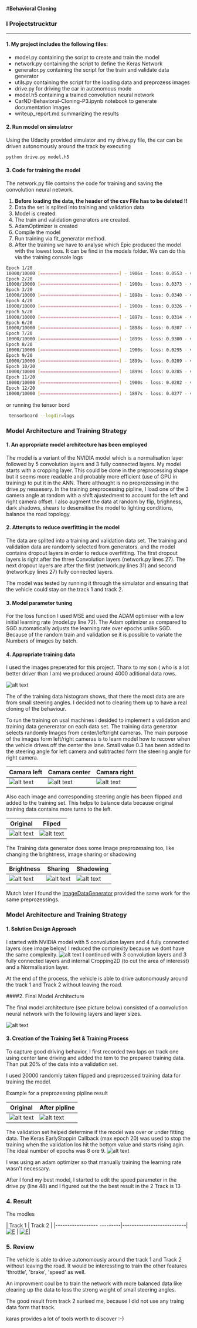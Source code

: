 #**Behavioral Cloning** 


[//]: # (Image References)

[architecture]: ./images/architecture.png "Model Visualization"
[tensorboard]: ./images/Tensorbord.png "Tensorboard"
[histogram]: ./images/histogram.png "Histogram"

[camara_right]: ./images/camara_right.jpg "Camara right"
[camara_center]: ./images/camara_center.jpg "Camara center"
[camara_left]: ./images/camara_left.jpg "Camara left"


[pre_org]: ./images/orig.png "Original Image"
[pre_fliped]: ./images/fliped.png "Flipped Image"
[pre_brightness]: ./images/brightness.png "Brightness Image"
[pre_sharing]: ./images/share.png "Sharing Image"
[pre_shadowing]: ./images/shadow.png "Shadowing Image"
[pre_all_pipeline]: ./images/all_pipeline.png "Piplined Image"

[netw_nvida]: ./images/nvida_network.png "Nvida_network" 

### I Projectstrucktur
----- 

#### 1. My project includes the following files:

* model.py containing the script to create and train the model
* network.py containing the script to define the Keras Network
* generator.py containing the script for the train and validate data generator 
* utils.py containing the script for the loading data and preprozess images
* drive.py for driving the car in autonomous mode
* model.h5 containing a trained convolution neural network 
* CarND-Behavioral-Cloning-P3.ipynb notebook to generate documentation images
* writeup_report.md summarizing the results

#### 2. Run model on simulatror
Using the Udacity provided simulator and my drive.py file, the car can be driven autonomously around the track by executing 

```sh
python drive.py model.h5
```

#### 3. Code for training the model

The network.py file contains the code for training and saving the convolution neural network. 

1.  **Before loading the data, the header of the csv File has to be deleted !!** 
2. Data the set is splited into training and validation data
3. Model is created. 
4. The train and validation generators are created.
5. AdamOptimizer is created
6. Compile the model
7. Run training via fit_generator method.
8. After the training we have to analyse which Epic produced the model with the lowest loos.  It can be find in the models folder.
We can do this via the training console logs
 
```sh
Epoch 1/20
10000/10000 [==============================] - 1906s - loss: 0.0553 - val_loss: 0.0299
Epoch 2/20
10000/10000 [==============================] - 1900s - loss: 0.0373 - val_loss: 0.0289
Epoch 3/20
10000/10000 [==============================] - 1898s - loss: 0.0340 - val_loss: 0.0280
Epoch 4/20
10000/10000 [==============================] - 1900s - loss: 0.0326 - val_loss: 0.0271
Epoch 5/20
10000/10000 [==============================] - 1897s - loss: 0.0314 - val_loss: 0.0273
Epoch 6/20
10000/10000 [==============================] - 1898s - loss: 0.0307 - val_loss: 0.0265
Epoch 7/20
10000/10000 [==============================] - 1899s - loss: 0.0300 - val_loss: 0.0260
Epoch 8/20
10000/10000 [==============================] - 1900s - loss: 0.0295 - val_loss: 0.0256
Epoch 9/20
10000/10000 [==============================] - 1899s - loss: 0.0289 - val_loss: 0.0256
Epoch 10/20
10000/10000 [==============================] - 1899s - loss: 0.0285 - val_loss: 0.0251
Epoch 11/20
10000/10000 [==============================] - 1900s - loss: 0.0282 - val_loss: 0.0256
Epoch 12/20
10000/10000 [==============================] - 1897s - loss: 0.0277 - val_loss: 0.0256
```
or running the tensor bord
```sh
 tensorboard --logdir=logs
```

### Model Architecture and Training Strategy

#### 1. An appropriate model architecture has been employed

The model is a variant of the NVIDIA model which is a normalisation layer followed by 5 convolution layers and 3 fully connected layers. My model starts with a cropping layer. This could be done in the preprocessing shape but it seems more readable and probably more efficient (use of GPU in training) to put it in the ANN. There althought is no preprozessing in the drive.py nessesery. In the training preprocessing pipline, I load one of the 3 camera angle at random with a shift ajustedment to account for the left and right camera offset. I also augment the data at random by flip, brighness, dark shadows, shears to desensitise the model to lighting conditions, balance the road topology. 


#### 2. Attempts to reduce overfitting in the model

The data are splited into a training and validation data set.
The training and validation data are randomly selected from generators. and the model contains dropout layers in order to reduce overfitting. The first dropout layers is right after the three Convolution layers (network.py lines 27). The next dropout layers are after the first (network.py lines 31) and second (network.py lines 27) fully connected layers.

The model was tested by running it through the simulator and ensuring that the vehicle could stay on the track 1 and track 2.

#### 3. Model parameter tuning

For the loss function I used MSE and used the ADAM optimiser with a low initial learning rate (model.py line 72). The Adam optimizer as compared to SGD automatically adjusts the learning rate over epochs unlike SGD. Because of the random train and validation se it is possible to variate the Numbers of images by batch. 

#### 4. Appropriate training data

I used the images preperated for this project. Thanx to my son ( who is a lot better driver than I am) we produced around 4000 aditional data rows. 

 ![alt text][histogram]
 
The of the training data histogram shows, that there the most data are are from small steering angles. I decided not to clearing them up to have a real cloning of the behaviour.

To run the training on usal machines i desided to implement a validation and training data genererator on each data set. The training data generator selects randomly Images from center/left/right cameras. The main purpose of the images form left/right cameras is to learn model how to recover when the vehicle drives off the center the lane. Small value 0.3 has been added to the steering angle for left camera and subtracted form the steering angle for right camera. 

| Camara left                    |      Camara center               |       Camara right                        | 
|--------------------------------|------------------------------------|------------------------------------------|
| ![alt text][camara_left] | ![alt text][camara_center]  |  ![alt text][camara_right]          | 

Also each image and corresponding steering angle has been flipped and added to the training set. This helps to balance data because original training data contains more turns to the left.

| Original                     | Fliped                       |
|----------------------------|---------------------------|
| ![alt text][pre_org]   | ![alt text][pre_fliped] |

The Training data generator does some Image preprozessing too, like changing the brightness, image sharing or shadowing


| Brightness                 				 | Sharing                       			  |  Shadowing      			             | 
|---------------------------------------------------|---------------------------------------------|----------------------------------------------|
| ![alt text][pre_brightness]                     | ![alt text][pre_sharing]                  |  ![alt text][pre_shadowing]            | 


Mutch later I found the [ImageDataGenerator](https://keras.io/preprocessing/image/) provided the same work for the same preprozessings.



### Model Architecture and Training Strategy

#### 1. Solution Design Approach

I started with NVIDIA model with 5 convolution layers and 4 fully connected layers (see image below) I reduced the complexity because we dont have the same complexity.
![alt text][netw_nvida]
I continued with 3 convolution layers and 3 fully connected layers and internal Cropping2D (to cut the area of interesst) and a Normalisation layer. 

At the end of the process, the vehicle is able to drive autonomously around the track 1 and Track 2 without leaving the road.

####2. Final Model Architecture

The final model architecture (see picture below) consisted of a convolution neural network with the following layers and layer sizes. 

![alt text][architecture]

#### 3. Creation of the Training Set & Training Process

To capture good driving behavior, I first recorded two laps on track one using center lane driving and added the tem to the prepared training data.
Than put 20% of the data into a validation set. 

I used 20000 randomly taken flipped and preprozessed training data for training the model. 

Example for a preprozessing pipline result

| Original                     | After pipline                       |
|----------------------------|---------------------------|
| ![alt text][pre_org]   | ![alt text][pre_all_pipeline] |

The validation set helped determine if the model was over or under fitting data. The Keras EarlyStoppin Callback (max epoch 20) was used to stop the training when the validation los hit the bottom value and starts rising agin.
The ideal number of epochs was 8 ore 9. 
![alt text][tensorboard]

I was using an adam optimizer so that manually training the learning rate wasn't necessary.

After I fond my best model, I started to edit the speed parameter in the drive.py (line 48) and I figured out the the best result in the 2 Track is 13

### 4. Result 

The modles 

| Track 1                     | Track 2                       |
|------------------ ---------|---------------------------|
[![E](https://img.youtube.com/vi/senH6s-iNyQ/0.jpg)](https://youtu.be/senH6s-iNyQ "Training Track - Track 1") | [![E](https://img.youtube.com/vi/x6gXYwm-jrE/0.jpg)](https://youtu.be/x6gXYwm-jrE "Training Track - Track 2")|


### 5. Review

The vehicle is able to drive autonomously around the track 1 and Track 2 without leaving the road. It would be interessting to train the other features 'throttle', 'brake', 'speed' as well.

An improvment coul be to train the network with more balanced data like clearing up the data to loss the strong weight of small steering angles. 

The good result from track 2 surised me, because I did not use any traing data form that track.

karas provides a lot of tools worth to discover :-)

